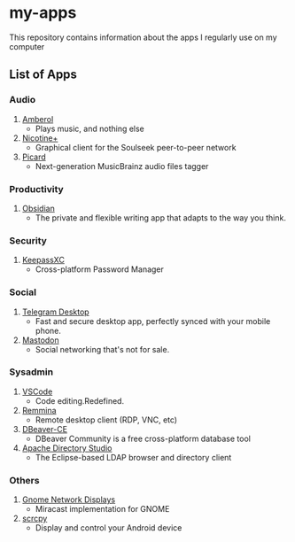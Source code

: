 # my-apps
This repository contains information about the apps I regularly use on my computer

## List of Apps

### Audio

1. [Amberol](https://apps.gnome.org/eu/Amberol/)
    - Plays music, and nothing else
2. [Nicotine+](https://nicotine-plus.org/)
    - Graphical client for the Soulseek peer-to-peer network
3. [Picard](https://picard.musicbrainz.org/)
    - Next-generation MusicBrainz audio files tagger

### Productivity

1. [Obsidian](https://obsidian.md/)
    - The private and flexible writing app that adapts to the way you think.

### Security

1. [KeepassXC](https://keepassxc.org/)
    - Cross-platform Password Manager

### Social

1. [Telegram Desktop](https://desktop.telegram.org/)
    - Fast and secure desktop app, perfectly synced with your mobile phone.
2. [Mastodon](https://joinmastodon.org/)
    - Social networking that's not for sale.

### Sysadmin

1. [VSCode](https://code.visualstudio.com/)
    - Code editing.Redefined.
2. [Remmina](https://remmina.org)
    - Remote desktop client (RDP, VNC, etc)
3. [DBeaver-CE](https://dbeaver.io/download/)
    - DBeaver Community is a free cross-platform database tool
4. [Apache Directory Studio](https://directory.apache.org/studio/)
    - The Eclipse-based LDAP browser and directory client


### Others

1. [Gnome Network Displays](https://gitlab.gnome.org/GNOME/gnome-network-displays)
    - Miracast implementation for GNOME
2. [scrcpy](https://github.com/Genymobile/scrcpy)
    - Display and control your Android device